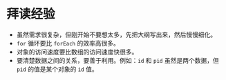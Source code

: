 # 拜读经验

- 虽然需求很复杂，但刚开始不要想太多，先把大纲写出来，然后慢慢细化。
- `for` 循环要比 `forEach` 的效率高很多。
- 对象的访问速度要比数组的访问速度快很多。
- 要清楚数据之间的关系，要善于利用。例如：`id` 和 `pid` 虽然是两个数据，但 `pid` 的值是某个对象的 `id` 值。